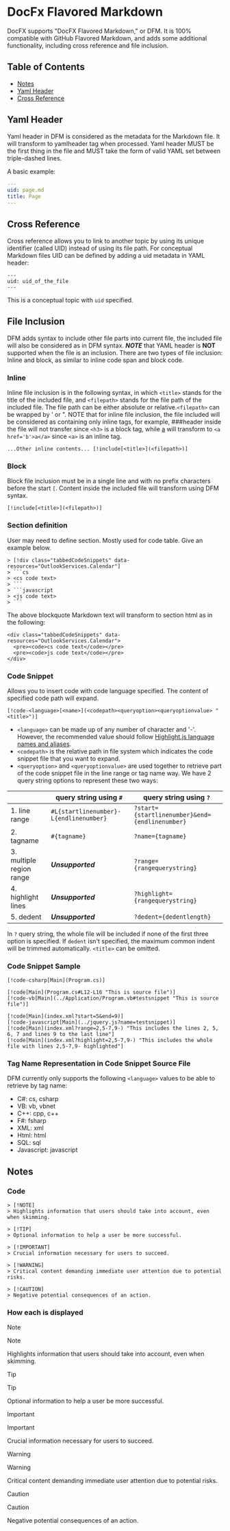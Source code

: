 # DocFx Flavored Markdown

DocFX supports "DocFX Flavored Markdown," or DFM. It is 100% compatible with GitHub Flavored Markdown, and adds some additional functionality, including cross reference and file inclusion.

## Table of Contents

- [Notes](notes)
- [Yaml Header](yaml-header)
- [Cross Reference](cross-reference)


## Yaml Header

Yaml header in DFM is considered as the metadata for the Markdown file. It will transform to yamlheader tag when processed. Yaml header MUST be the first thing in the file and MUST take the form of valid YAML set between triple-dashed lines.

A basic example:

```yaml
---
uid: page.md
title: Page
---
```

## Cross Reference

Cross reference allows you to link to another topic by using its unique identifier (called UID) instead of using its file path.
For conceptual Markdown files UID can be defined by adding a uid metadata in YAML header:

```text
---
uid: uid_of_the_file
---
```

This is a conceptual topic with ```uid``` specified.

## File Inclusion

DFM adds syntax to include other file parts into current file, the included file will also be considered as in DFM syntax. ***NOTE*** that YAML header is **NOT** supported when the file is an inclusion. There are two types of file inclusion: Inline and block, as similar to inline code span and block code.

### Inline

Inline file inclusion is in the following syntax, in which ```<title>``` stands for the title of the included file, and ```<filepath>``` stands for the file path of the included file. The file path can be either absolute or relative.```<filepath>``` can be wrapped by ' or ". NOTE that for inline file inclusion, the file included will be considered as containing only inline tags, for example, ###header inside the file will not transfer since ```<h3>``` is a block tag, while [a](b) will transform to ```<a href='b'>a</a>``` since ```<a>``` is an inline tag.

```text
...Other inline contents... [!include[<title>](<filepath>)]
```

### Block

Block file inclusion must be in a single line and with no prefix characters before the start ```[```. Content inside the included file will transform using DFM syntax.

```text
[!include[<title>](<filepath>)]
```

### Section definition

User may need to define section. Mostly used for code table. Give an example below.

```text
> [!div class="tabbedCodeSnippets" data-resources="OutlookServices.Calendar"]
> ```cs
> <cs code text>
> ```
> ```javascript
> <js code text>
> ```
```

The above blockquote Markdown text will transform to section html as in the following:

```text
<div class="tabbedCodeSnippets" data-resources="OutlookServices.Calendar">
  <pre><code>cs code text</code></pre>
  <pre><code>js code text</code></pre>
</div>
```

### Code Snippet

Allows you to insert code with code language specified. The content of specified code path will expand.

```text
[!code-<language>[<name>](<codepath><queryoption><queryoptionvalue> "<title>")]
```

- ```<language>``` can be made up of any number of character and '-'. However, the recommended value should follow [Highlight.js language names and aliases](http://highlightjs.readthedocs.org/en/latest/css-classes-reference.html#language-names-and-aliases).
- ```<codepath>``` is the relative path in file system which indicates the code snippet file that you want to expand.
- ```<queryoption>``` and ```<queryoptionvalue>``` are used together to retrieve part of the code snippet file in the line range or tag name way. We have 2 query string options to represent these two ways:

|                   |query string using ```#``` |query string using ```?```|
|-------------------|---------------------------|--------------------------|
|1. line range|```#L{startlinenumber}-L{endlinenumber}```|```?start={startlinenumber}&end={endlinenumber}```|
|2. tagname|```#{tagname}```|```?name={tagname}```|
|3. multiple region range|***Unsupported***|```?range={rangequerystring}```|
|4. highlight lines|***Unsupported***|```?highlight={rangequerystring}```|
|5. dedent|***Unsupported***|```?dedent={dedentlength}```|

In ```?``` query string, the whole file will be included if none of the first three option is specified.
If ```dedent``` isn't specified, the maximum common indent will be trimmed automatically.
```<title>``` can be omitted.

### Code Snippet Sample

```text
[!code-csharp[Main](Program.cs)]

[!code[Main](Program.cs#L12-L16 "This is source file")]
[!code-vb[Main](../Application/Program.vb#testsnippet "This is source file")]

[!code[Main](index.xml?start=5&end=9)]
[!code-javascript[Main](../jquery.js?name=testsnippet)]
[!code[Main](index.xml?range=2,5-7,9-) "This includes the lines 2, 5, 6, 7 and lines 9 to the last line"]
[!code[Main](index.xml?highlight=2,5-7,9-) "This includes the whole file with lines 2,5-7,9- highlighted"]
```

### Tag Name Representation in Code Snippet Source File

DFM currently only supports the following ```<language>``` values to be able to retrieve by tag name:

- C#: cs, csharp
- VB: vb, vbnet
- C++: cpp, c++
- F#: fsharp
- XML: xml
- Html: html
- SQL: sql
- Javascript: javascript

## Notes

### Code

```text
> [!NOTE]  
> Highlights information that users should take into account, even when skimming.

> [!TIP]
> Optional information to help a user be more successful.

> [!IMPORTANT]  
> Crucial information necessary for users to succeed.

> [!WARNING]  
> Critical content demanding immediate user attention due to potential risks.

> [!CAUTION]
> Negative potential consequences of an action.
```

### How each is displayed

Note
> [!NOTE]  
> Highlights information that users should take into account, even when skimming.

Tip
> [!TIP]
> Optional information to help a user be more successful.

Important
> [!IMPORTANT]  
> Crucial information necessary for users to succeed.

Warning
> [!WARNING]  
> Critical content demanding immediate user attention due to potential risks.

Caution
> [!CAUTION]
> Negative potential consequences of an action.

